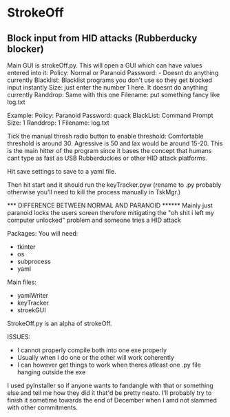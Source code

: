 # StrokeOff
Block input from HID attacks (Rubberducky blocker)
------------------------------------------------------
Main GUI is strokeOff.py. This will open a GUI which can have values entered into it:
Policy: Normal or Paranoid
Password: <Anything you want> - Doesnt do anything currently
Blacklist: Blacklist programs you don't use so they get blocked input instantly
Size: just enter the number 1 here. It doesnt do anything currently
Randdrop: Same with this one
Filename: put something fancy like log.txt

Example: 
  Policy: Paranoid
  Password: quack
  BlackList:  Command Prompt
  Size: 1
  Randdrop: 1
  Filename: log.txt
  
Tick the manual thresh radio button to enable threshold:
  Comfortable threshold is around 30. Agressive is 50 and lax would be around 15-20. This is the main hitter of the program since it bases the concept that humans cant type as fast as USB Rubberduckies or other HID attack platforms. 
  
 Hit save settings to save to a yaml file.
 
 Then hit start and it should run the keyTracker.pyw (rename to .py probably otherwise you'll need to kill the process manually in TskMgr.)
 
 *** DIFFERENCE BETWEEN NORMAL AND PARANOID ******
 Mainly just paranoid locks the users screen therefore mitigating the "oh shit i left my computer unlocked" problem and someone tries a HID attack

Packages:
You will need:
  - tkinter
  - os
  - subprocess
  - yaml

Main files:
  - yamlWriter
  - keyTracker
  - stroekGUI
  
StrokeOff.py is an alpha of strokeOff.

ISSUES: 
  - I cannot properly compile both into one exe properly
  - Usually when I do one or the other will work coherently
  - I can however get things to work when theres atleast one .py file hanging outside the exe
  
I used pyInstaller so if anyone wants to fandangle with that or something else and tell me how they did it that'd be pretty neato. I'll probably try to finish it sometime towards the end of December when I amd not slammed with other commitments.
